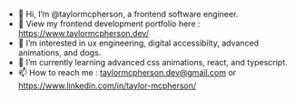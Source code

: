 - 👋 Hi, I’m @taylormcpherson, a frontend software engineer.
- 🥳 View my frontend development portfolio here : https://www.taylormcpherson.dev/
- 👀 I’m interested in ux engineering,  digital accessibilty, advanced animations, and dogs. 
- 🌱 I’m currently learning advanced css animations, react, and typescript.
- 📫 How to reach me : taylormcpherson.dev@gmail.com or https://www.linkedin.com/in/taylor-mcpherson/

<!---
taylormcpherson/taylormcpherson is a ✨ special ✨ repository because its `README.md` (this file) appears on your GitHub profile.
You can click the Preview link to take a look at your changes.
--->
